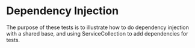 # Dependency Injection

The purpose of these tests is to illustrate how to do dependency injection with a shared base, and using ServiceCollection to add dependencies for tests.